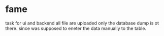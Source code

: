 # fame
task for ui and backend
all file are uploaded only the database dump is ot there. since was supposed to eneter the data manually to the table.
